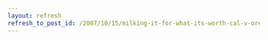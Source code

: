 ```yaml
---
layout: refresh
refresh_to_post_id: /2007/10/15/milking-it-for-what-its-worth-cal-v-oregon-state
---
```

